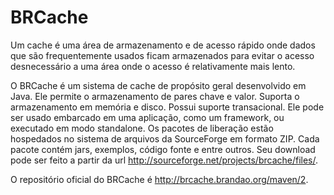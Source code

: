 # BRCache

Um cache é uma área de armazenamento e de acesso rápido onde dados que são frequentemente usados ficam armazenados para evitar o acesso desnecessário a uma área onde o acesso é relativamente mais lento.

O BRCache é um sistema de cache de propósito geral desenvolvido em Java. Ele permite o armazenamento de pares chave e valor. Suporta o armazenamento em memória e disco. Possui suporte transacional. Ele pode ser usado embarcado em uma aplicação, como um framework, ou executado em modo standalone.
Os pacotes de liberação estão hospedados no sistema de arquivos da SourceForge em formato ZIP. Cada pacote contém jars, exemplos, código fonte e entre outros. Seu download pode ser feito a partir da url http://sourceforge.net/projects/brcache/files/.

O repositório oficial do BRCache é http://brcache.brandao.org/maven/2.
